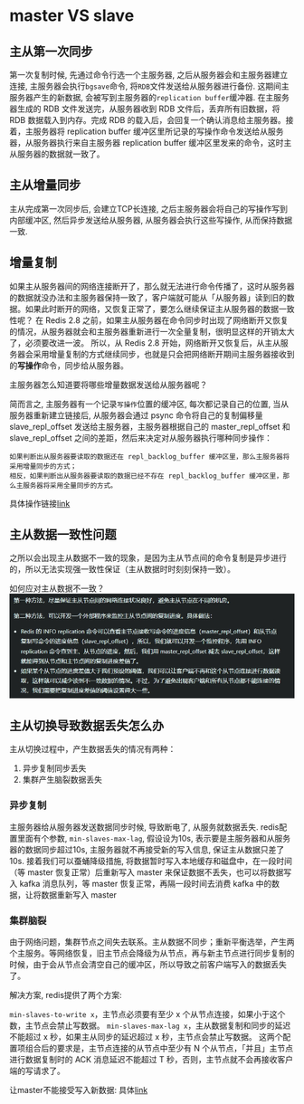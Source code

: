 # master VS slave

## 主从第一次同步

第一次复制时候, 先通过命令行选一个主服务器, 之后从服务器会和主服务器建立连接, 主服务器会执行`bgsave`命令, 将`RDB`文件发送给从服务器进行备份. 这期间主服务器产生的新数据, 会被写到主服务器的`replication buffer`缓冲器. 在主服务器生成的 RDB 文件发送完，从服务器收到 RDB 文件后，丢弃所有旧数据，将 RDB 数据载入到内存。完成 RDB 的载入后，会回复一个确认消息给主服务器。接着，主服务器将 replication buffer 缓冲区里所记录的写操作命令发送给从服务器，从服务器执行来自主服务器 replication buffer 缓冲区里发来的命令，这时主从服务器的数据就一致了。

## 主从增量同步

主从完成第一次同步后, 会建立TCP长连接, 之后主服务器会将自己的写操作写到内部缓冲区, 然后异步发送给从服务器, 从服务器会执行这些写操作, 从而保持数据一致.

## 增量复制

如果主从服务器间的网络连接断开了，那么就无法进行命令传播了，这时从服务器的数据就没办法和主服务器保持一致了，客户端就可能从「从服务器」读到旧的数据。如果此时断开的网络，又恢复正常了，要怎么继续保证主从服务器的数据一致性呢？
在 Redis 2.8 之前，如果主从服务器在命令同步时出现了网络断开又恢复的情况，从服务器就会和主服务器重新进行一次全量复制，很明显这样的开销太大了，必须要改进一波。
所以，从 Redis 2.8 开始，网络断开又恢复后，从主从服务器会采用增量复制的方式继续同步，也就是只会把网络断开期间主服务器接收到的**写操作**命令，同步给从服务器。

主服务器怎么知道要将哪些增量数据发送给从服务器呢？

简而言之, 主服务器有一个记录`写操作`位置的缓冲区, 每次都记录自己的位置, 当从服务器重新建立链接后, 从服务器会通过 psync 命令将自己的复制偏移量 slave_repl_offset 发送给主服务器，主服务器根据自己的 master_repl_offset 和 slave_repl_offset 之间的差距，然后来决定对从服务器执行哪种同步操作：

    如果判断出从服务器要读取的数据还在 repl_backlog_buffer 缓冲区里，那么主服务器将采用增量同步的方式；
    相反，如果判断出从服务器要读取的数据已经不存在 repl_backlog_buffer 缓冲区里，那么主服务器将采用全量同步的方式。
具体操作链接[link](https://www.xiaolincoding.com/redis/cluster/master_slave_replication.html#%E5%A2%9E%E9%87%8F%E5%A4%8D%E5%88%B6)

## 主从数据一致性问题

之所以会出现主从数据不一致的现象，是因为主从节点间的命令复制是异步进行的，所以无法实现强一致性保证（主从数据时时刻刻保持一致）。

如何应对主从数据不一致？
![92](/Image/database/92.png)

## 主从切换导致数据丢失怎么办

主从切换过程中，产生数据丢失的情况有两种：

1. 异步复制同步丢失
2. 集群产生脑裂数据丢失

### 异步复制

主服务器给从服务器发送数据同步时候, 导致断电了, 从服务就数据丢失. redis配置里面有个参数, `min-slaves-max-lag`, 假设设为10s, 表示要是主服务器和从服务器的数据同步超过10s, 主服务器就不再接受新的写入信息, 保证主从数据只差了10s. 接着我们可以蚕蛹降级措施, 将数据暂时写入本地缓存和磁盘中，在一段时间（等 master 恢复正常）后重新写入 master 来保证数据不丢失，也可以将数据写入 kafka 消息队列，等 master 恢复正常，再隔一段时间去消费 kafka 中的数据，让将数据重新写入 master

### 集群脑裂

由于网络问题，集群节点之间失去联系。主从数据不同步；重新平衡选举，产生两个主服务。等网络恢复，旧主节点会降级为从节点，再与新主节点进行同步复制的时候，由于会从节点会清空自己的缓冲区，所以导致之前客户端写入的数据丢失了。

解决方案, redis提供了两个方案:

`min-slaves-to-write x`，主节点必须要有至少 x 个从节点连接，如果小于这个数，主节点会禁止写数据。
`min-slaves-max-lag x`，主从数据复制和同步的延迟不能超过 x 秒，如果主从同步的延迟超过 x 秒，主节点会禁止写数据。
这两个配置项组合后的要求是，主节点连接的从节点中至少有 N 个从节点，「并且」主节点进行数据复制时的 ACK 消息延迟不能超过 T 秒，否则，主节点就不会再接收客户端的写请求了。

让master不能接受写入新数据: 具体[link](https://www.xiaolincoding.com/redis/cluster/master_slave_replication.html#%E4%B8%BB%E4%BB%8E%E5%88%87%E6%8D%A2%E5%A6%82%E4%BD%95%E5%87%8F%E5%B0%91%E6%95%B0%E6%8D%AE%E4%B8%A2%E5%A4%B1)